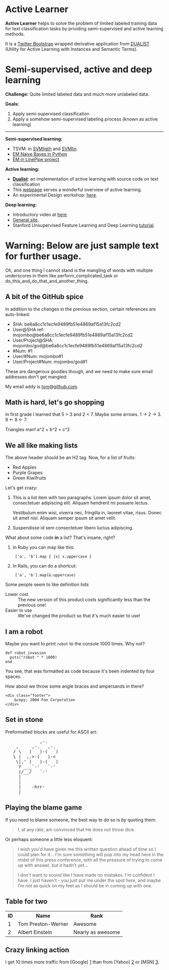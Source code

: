Active Learner
================================

**Active Learner** helps to solve the problem of limited labeled training data for text classification tasks by prividing semi-supervised and active learning methods.

It is a [Twitter Bootstrap][11] wrapped derivative application from [DUALIST][12] (Utility for Active Learning with Instances and Semantic Terms).

Semi-supervised, active and deep learning
================================

**Challenge:**
Quite limited labeled data and much more unlabeled data.

**Goals:**

 1. Apply semi-supervised classification
 2. Apply a somehow semi-supervised labeling process (known as active learning)

----------

**Semi-supervised learning:**

 - TSVM: in [SVMligth][1] and [SVMlin][2]. 
 - [EM Naive Bayes in Python][3]
 - [EM in LinePipe project][4]

**Active learning:**

 - [**Dualist**][5]: an implementation of active learning with source code on text classification
 - This [webpage][6] serves a wonderful overview of active learning.
 - An experimental Design workshop: [here][7].

**Deep learning:**

 - Introductory video at [here][8].
 - [General site][9].
 - Stanford Unsupervised Feature Learning and Deep Learning [tutorial][10].

  [1]: http://svmlight.joachims.org/
  [2]: http://vikas.sindhwani.org/svmlin.html
  [3]: http://www.mblondel.org/journal/2010/06/21/semi-supervised-naive-bayes-in-python/
  [4]: http://alias-i.com/lingpipe/demos/tutorial/em/read-me.html
  [5]: http://code.google.com/p/dualist/
  [6]: http://active-learning.net/
  [7]: http://jmlr.csail.mit.edu/proceedings/papers/v16/
  [8]: http://www.youtube.com/watch?v=ZmNOAtZIgIk
  [9]: http://deeplearning.net/
  [10]: http://ufldl.stanford.edu/wiki/index.php/UFLDL_Tutorial
  [11]: http://twitter.github.com/bootstrap/
  [12]: http://code.google.com/p/dualist/

Warning: Below are just sample text for further usage.
================================

Oh, and one thing I cannot stand is the mangling of words with multiple underscores in them like perform_complicated_task or do_this_and_do_that_and_another_thing.

A bit of the GitHub spice
-------------------------

In addition to the changes in the previous section, certain references are auto-linked:

* SHA: be6a8cc1c1ecfe9489fb51e4869af15a13fc2cd2
* User@SHA ref: mojombo@be6a8cc1c1ecfe9489fb51e4869af15a13fc2cd2
* User/Project@SHA: mojombo/god@be6a8cc1c1ecfe9489fb51e4869af15a13fc2cd2
* \#Num: #1
* User/#Num: mojombo#1
* User/Project#Num: mojombo/god#1

These are dangerous goodies though, and we need to make sure email addresses don't get mangled:

My email addy is tom@github.com.

Math is hard, let's go shopping
-------------------------------

In first grade I learned that 5 > 3 and 2 < 7. Maybe some arrows. 1 -> 2 -> 3. 9 <- 8 <- 7.

Triangles man! a^2 + b^2 = c^2

We all like making lists
------------------------

The above header should be an H2 tag. Now, for a list of fruits:

* Red Apples
* Purple Grapes
* Green Kiwifruits

Let's get crazy:

1.  This is a list item with two paragraphs. Lorem ipsum dolor
    sit amet, consectetuer adipiscing elit. Aliquam hendrerit
    mi posuere lectus.

    Vestibulum enim wisi, viverra nec, fringilla in, laoreet
    vitae, risus. Donec sit amet nisl. Aliquam semper ipsum
    sit amet velit.

2.  Suspendisse id sem consectetuer libero luctus adipiscing.

What about some code **in** a list? That's insane, right?

1. In Ruby you can map like this:

        ['a', 'b'].map { |x| x.uppercase }

2. In Rails, you can do a shortcut:

        ['a', 'b'].map(&:uppercase)

Some people seem to like definition lists

<dl>
  <dt>Lower cost</dt>
  <dd>The new version of this product costs significantly less than the previous one!</dd>
  <dt>Easier to use</dt>
  <dd>We've changed the product so that it's much easier to use!</dd>
</dl>

I am a robot
------------

Maybe you want to print `robot` to the console 1000 times. Why not?

    def robot_invasion
      puts("robot " * 1000)
    end

You see, that was formatted as code because it's been indented by four spaces.

How about we throw some angle braces and ampersands in there?

    <div class="footer">
        &copy; 2004 Foo Corporation
    </div>

Set in stone
------------

Preformatted blocks are useful for ASCII art:

<pre>
             ,-. 
    ,     ,-.   ,-. 
   / \   (   )-(   ) 
   \ |  ,.>-(   )-< 
    \|,' (   )-(   ) 
     Y ___`-'   `-' 
     |/__/   `-' 
     | 
     | 
     |    -hrr- 
  ___|_____________ 
</pre>

Playing the blame game
----------------------

If you need to blame someone, the best way to do so is by quoting them:

> I, at any rate, am convinced that He does not throw dice.

Or perhaps someone a little less eloquent:

> I wish you'd have given me this written question ahead of time so I
> could plan for it... I'm sure something will pop into my head here in
> the midst of this press conference, with all the pressure of trying to
> come up with answer, but it hadn't yet...
>
> I don't want to sound like
> I have made no mistakes. I'm confident I have. I just haven't - you
> just put me under the spot here, and maybe I'm not as quick on my feet
> as I should be in coming up with one.

Table for two
-------------

<table>
  <tr>
    <th>ID</th><th>Name</th><th>Rank</th>
  </tr>
  <tr>
    <td>1</td><td>Tom Preston-Werner</td><td>Awesome</td>
  </tr>
  <tr>
    <td>2</td><td>Albert Einstein</td><td>Nearly as awesome</td>
  </tr>
</table>

Crazy linking action
--------------------

I get 10 times more traffic from [Google] [1] than from
[Yahoo] [2] or [MSN] [3].

  [1]: http://google.com/        "Google"
  [2]: http://search.yahoo.com/  "Yahoo Search"
  [3]: http://search.msn.com/    "MSN Search"